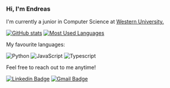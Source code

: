 ### Hi, I'm Endreas

I'm currently a junior in Computer Science at [Western University.](https://www.uwo.ca/)

[![GitHub stats](https://github-readme-stats.vercel.app/api?username=chel-mico&count_private=true&include_all_commits=true&cache_seconds=1800&show_icons=true&theme=tokyonight)](https://github.com/anuraghazra/github-readme-stats)
[![Most Used Languages](https://github-readme-stats.vercel.app/api/top-langs/?username=chel-mico&cache_seconds=1800&theme=tokyonight&layout=compact)](https://github.com/anuraghazra/github-readme-stats)

My favourite languages:

![Python](https://img.shields.io/badge/-Python-black?style=flat-square&logo=Python)
![JavaScript](https://img.shields.io/badge/-JavaScript-00599C?style=flat-square&logo=JavaScript)
![Typescript](https://img.shields.io/badge/-Typescript-black?style=flat-square&logo=TypeScript)
<!--
![Go](https://img.shields.io/badge/-Golang-0FF37A?style=flat-square&logo=go)
![Javascript](https://img.shields.io/badge/-Javascript-0FF37A?style=flat-square&logo=javascript)
-->

Feel free to reach out to me anytime!

[![Linkedin Badge](https://img.shields.io/badge/-Endreas%20Yohannes-0072b1?style=flat&logo=Linkedin&logoColor=white)](https://www.linkedin.com/in/endreas-yohannes-077121208/)
[![Gmail Badge](https://img.shields.io/badge/-endreasy@gmail.com-c14438?style=flat&logo=Gmail&logoColor=white)](mailto:endreasy@gmail.com)

<!--
**chel-mico/chel-mico** is a ✨ _special_ ✨ repository because its `README.md` (this file) appears on your GitHub profile.

Here are some ideas to get you started:

- 🔭 I’m currently working on ...
- 🌱 I’m currently learning ...
- 👯 I’m looking to collaborate on ...
- 🤔 I’m looking for help with ...
- 💬 Ask me about ...
- 📫 How to reach me: ...
- 😄 Pronouns: ...
- ⚡ Fun fact: ...
-->
